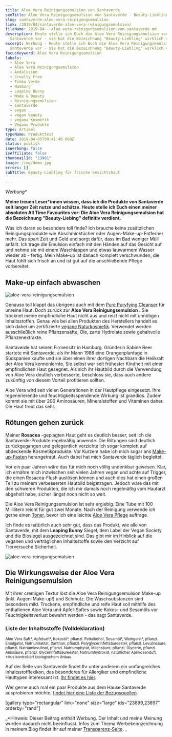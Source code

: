 ```yaml
---
title: Aloe Vera Reinigungsemulsion von Santaverde
seoTitle: Aloe Vera Reinigungsemulsion von Santaverde - Beauty-Liebling
slug: santaverde-aloe-vera-reinigungsemulsion
link: /2019/04/santaverde-aloe-vera-reinigungsemulsion/
fileName: 2019-04---aloe-vera-reinigungsemulsion-von-santaverde.md
description: Heute stelle ich Euch die Aloe Vera Reinigungsemulsion von
  Santaverde vor - sie hat die Bezeichnung "Beauty-Liebling" wirklich verdient.
excerpt: Werbung - Heute stelle ich Euch die Aloe Vera Reinigungsemulsion von
  Santaverde vor - sie hat die Bezeichnung "Beauty-Liebling" wirklich verdient.
focusKeyword: Aloe Vera Reinigungsemulsion
labels:
  - Aloe Vera
  - Aloe Vera Reinigungsemulsion
  - Andalusien
  - Cruelty Free
  - Finka Verde
  - Hamburg
  - Leaping Bunny
  - Mode & Beauty
  - Reinigungsemulsion
  - Santaverde
  - vegan
  - vegan beauty
  - vegana Kosmetik
  - Vegane Produkte
type: Artikel
typeName: Produkttest
date: 2019-04-05T09:41:40.000Z
status: publish
isWerbung: false
isAffiliate: false
thumbnailId: "23901"
image: /img/demo.jpg
errors: []
subTitle: Beauty-Liebling für frische Gesichtshaut
  
---
```


_Werbung\*_

**Meine treuen Leser\*innen wissen, dass ich die Produkte von Santaverde seit
langer Zeit nutze und schätze. Heute stelle ich Euch einen meiner absoluten All
Time Favourites vor: Die Aloe Vera Reinigungsemulsion hat die Bezeichnung
"Beauty-Liebing" definitiv verdient.**

Was ich daran so besonders toll finde? Ich brauche keine zusätzlichen
Reinigungsprodukte wie Abschminktücher oder Augen-Make-up-Entferner mehr. Das
spart Zeit und Geld und sorgt dafür, dass im Bad weniger Müll anfällt. Ich trage
die Emulsion einfach mit den Händen auf das Gesicht auf und nehme sie mit einem
Waschlappen und etwas lauwarmem Wasser wieder ab - fertig. Mein Make-up ist
danach komplett verschwunden, die Haut fühlt sich frisch an und ist gut auf die
anschließende Pflege vorbereitet.

## Make-up einfach abwaschen

![aloe-vera-reinigungsemulsion](http://cardamonchai.com/wp-content/uploads/2019/04/2019-04-05-santaverde-4-400x300.jpg)

Genauso toll klappt das übrigens auch mit dem
[Pure Puryfying Cleanser](/2019/02/santaverde-pure/) für unreine Haut. Doch
zurück zur **Aloe Vera Reinigungsemulsion** . Sie trocknet meine empfindliche
Haut nicht aus und reizt nicht mit unnötigen Inhaltsstoffen. Genau wie bei allen
Produkten des Herstellers handelt es sich dabei um zertifizierte
[vegane Naturkosmetik](/2018/03/vegane-kosmetik-und-naturkosmetik/). Verwendet
werden ausschließlich reine Pflanzensäfte, Öle, zarte Hydrolate sowie
gehaltvolle Pflanzenextrakte.

Santaverde hat seinen Firmensitz in Hamburg. Gründerin Sabine Beer startete mit
Santaverde, als ihr Mann 1986 eine Orangenplantage in Südspanien kaufte und sie
über einen ihrer dortigen Nachbarn die Heilkraft der Aloe Vera kennenlernte. Sie
selbst war seit frühester Kindheit mit einer empfindlichen Haut gesegnet. Als
sich ihr Hautbild durch die Verwendung von Aloe Vera deutlich verbesserte,
beschloss sie, dass auch andere zukünftig von diesem Vorteil profitieren
sollten.

Aloe Vera wird seit vielen Generationen in der Hautpflege eingesetzt. Ihre
regenerierende und feuchtigkeitsspendende Wirkung ist grandios. Zudem kommt sie
mit über 200 Aminosäuren, Mineralstoffen und Vitaminen daher. Die Haut freut das
sehr.

## Rötungen gehen zurück

Meiner **Rosacea** -geplagten Haut geht es deutlich besser, seit ich die
Santaverde-Produkte regelmäßig anwende. Die Rötungen sind deutlich
zurückgegangen und gelegentlich verzichte ich sogar komplett auf abdeckende
Kosmetikprodukte. Vor Kurzem habe ich mich sogar ans
[Make-up-Fasten](/2018/07/make-up-fasten/) herangetraut. Auch dabei hat mich
Santaverde täglich begleitet.

Vor ein paar Jahren wäre das für mich noch völlig undenkbar gewesen. Klar, ich
ernähre mich inzwischen seit vielen Jahren vegan und achte auf Trigger, die
einen Rosacea-Flush auslösen können und auch dies hat einen großen Teil zu
meinem verbesserten Hautbild beigetragen. Jedoch wäre das mit den schweren
Produkten, die ich mir damals noch regelmäßig vom Hautarzt abgeholt habe, sicher
längst noch nicht so weit.

Die Aloe Vera Reinigungsemulsion ist sehr ergiebig. Eine Tube mit 100
Millilitern reicht für gut zwei Monate. Nach der Reinigung verwende ich gerne
einen [Toner](/2018/12/neues-von-santaverde/), bevor ich eine leichte
[Aloe Vera Pflege](/2018/06/mit-santaverde-auf-reisen/) auftrage.

Ich finde es natürlich auch sehr gut, dass das Produkt, wie alle von Santaverde,
mit dem **Leaping Bunny** Siegel, dem Label der Vegan Society und die Biosiegel
ausgezeichnet sind. Das gibt mir im Hinblick auf die veganen und verträglichen
Inhaltsstoffe sowie den Verzicht auf Tierversuche Sicherheit.

![aloe-vera-reinigungsemulsion](http://cardamonchai.com/wp-content/uploads/2019/04/2019-04-05-santaverde-2-400x300.jpg)

## Die Wirkungsweise der Aloe Vera Reinigungsemulsion

Mit ihrer cremigen Textur löst die Aloe Vera Reinigungsemulsion Make-up (inkl.
Augen-Make-up!) und Schmutz. Die Waschsubstanzen sind besonders mild. Trockene,
empfindliche und reife Haut soll mithilfe des enthaltenen Aloe Vera und
Apfel-Saftes sowie Kokos- und Sesamöls vor Feuchtigkeitsverlust bewahrt werden -
das sagt Santaverde.

### Liste der Inhaltsstoffe (Volldeklaration)

<small>Aloe Vera Saft*, Apfelsaft*, Kokosöl*, pflanzl. Fettalkohol, Sesamöl*,
Weingeist*, pflanzl. Emulgator, Natriumlaktat, Xanthan, pflanzl.
Polyglycerinfettsäureester, pflanzl. Levulinsäure, pflanzl. Natriumlevulinat,
pflanzl. Natriumphytat, Milchsäure, pflanzl. Glycerin, pflanzl. Anissäure,
pflanzl. Glycerinfettsäureester, Natriumhydroxid, natürlicher Aprikosenduft.
*Aus kontrolliert biologischem Anbau</small>

Auf der Seite von Santaverde findet Ihr unter anderem ein umfangreiches
Inhaltsstofflexikon, das besonderes für Allergiker und empfindliche Hauttypen
interessant ist. [Ihr findet es hier](http://www.santaverde.de/inhaltsstoffe).

Wer gerne auch mal ein paar Produkte aus dem Hause Santaverde ausprobieren
möchte,
[findet hier eine Liste der Bezugsquellen](http://www.santaverde.de/bezugsquellen).

[gallery type="rectangular" link="none" size="large" ids="23899,23897"
orderby="rand"]

_\*Hinweis: Dieser Beitrag enthält Werbung. Der Inhalt und meine Meinung wurden
dadurch nicht beeinflusst. Infos zum Thema Werbekennzeichnung in meinem Blog
findet Ihr auf meiner [Transparenz-Seite](/werbung/). _

&nbsp;

  